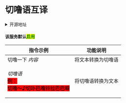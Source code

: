 # 切噜语互译

<details>

<summary>开源地址</summary>

Hoshino原生功能

</details>

#### 该服务默认<mark style="color:green;">启用</mark>

| 指令示例                                                                                                                                      | 功能说明      |
| ----------------------------------------------------------------------------------------------------------------------------------------- | --------- |
| 切噜一下 _内容_                                                                                                                                 | 将文本转换为切噜语 |
| <p><em>切噜语</em><br><em></em><mark style="background-color:red;">例：</mark><br><mark style="background-color:red;">切噜～♪切卟巴噜铃拉巴巴噼</mark></p> | 将切噜语转换为文本 |
